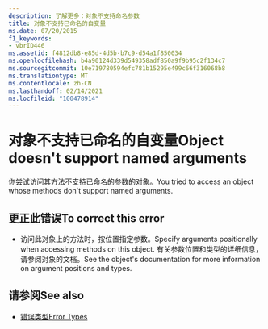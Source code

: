 ```yaml
---
description: 了解更多：对象不支持命名参数
title: 对象不支持已命名的自变量
ms.date: 07/20/2015
f1_keywords:
- vbrID446
ms.assetid: f4812db8-e85d-4d5b-b7c9-d54a1f850034
ms.openlocfilehash: b4a90124d339d549358adf850a9f9b95c2f134c7
ms.sourcegitcommit: 10e719780594efc781b15295e499c66f316068b8
ms.translationtype: MT
ms.contentlocale: zh-CN
ms.lasthandoff: 02/14/2021
ms.locfileid: "100478914"
---
```

# <a name="object-doesnt-support-named-arguments"></a><span data-ttu-id="1a4ce-103">对象不支持已命名的自变量</span><span class="sxs-lookup"><span data-stu-id="1a4ce-103">Object doesn't support named arguments</span></span>

<span data-ttu-id="1a4ce-104">你尝试访问其方法不支持已命名的参数的对象。</span><span class="sxs-lookup"><span data-stu-id="1a4ce-104">You tried to access an object whose methods don't support named arguments.</span></span>  
  
## <a name="to-correct-this-error"></a><span data-ttu-id="1a4ce-105">更正此错误</span><span class="sxs-lookup"><span data-stu-id="1a4ce-105">To correct this error</span></span>  
  
- <span data-ttu-id="1a4ce-106">访问此对象上的方法时，按位置指定参数。</span><span class="sxs-lookup"><span data-stu-id="1a4ce-106">Specify arguments positionally when accessing methods on this object.</span></span> <span data-ttu-id="1a4ce-107">有关参数位置和类型的详细信息，请参阅对象的文档。</span><span class="sxs-lookup"><span data-stu-id="1a4ce-107">See the object's documentation for more information on argument positions and types.</span></span>  
  
## <a name="see-also"></a><span data-ttu-id="1a4ce-108">请参阅</span><span class="sxs-lookup"><span data-stu-id="1a4ce-108">See also</span></span>

- [<span data-ttu-id="1a4ce-109">错误类型</span><span class="sxs-lookup"><span data-stu-id="1a4ce-109">Error Types</span></span>](../programming-guide/language-features/error-types.md)
